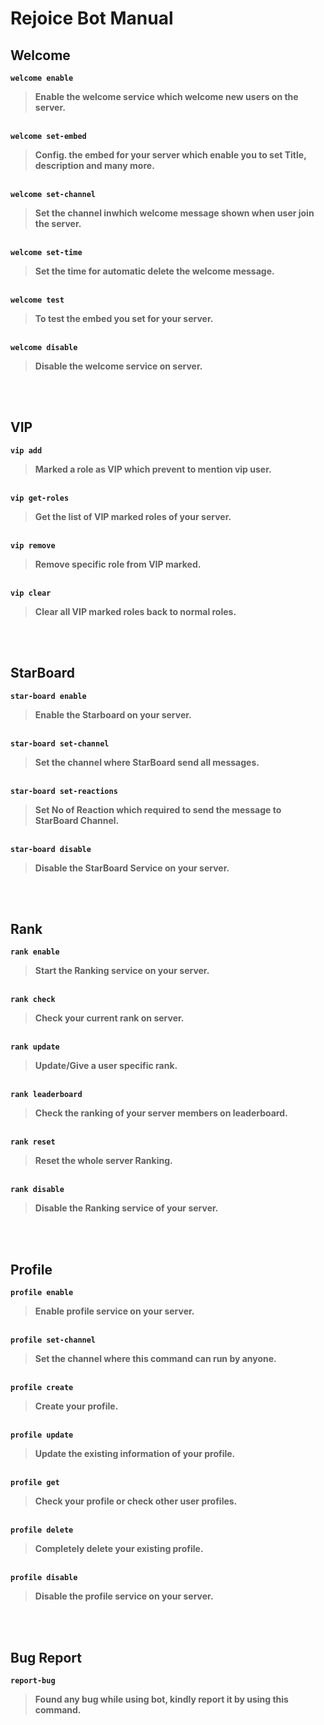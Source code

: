 # Rejoice Bot Manual

## Welcome
**`welcome enable`**
> **Enable the welcome service which welcome new users on the server.**

<br>**`welcome set-embed`**
> **Config. the embed for your server which enable you to set Title, description and many more.**

<br>**`welcome set-channel`**
> **Set the channel inwhich welcome message shown when user join the server.**

<br>**`welcome set-time`**
> **Set the time for automatic delete the welcome message.**

<br>**`welcome test`**
> **To test the embed you set for your server.**

<br>**`welcome disable`**
> **Disable the welcome service on server.**

<br>
<br>

## VIP
**`vip add`**
> **Marked a role as VIP which prevent to mention vip user.**

<br>**`vip get-roles`**
> **Get the list of VIP marked roles of your server.**

<br>**`vip remove`**
> **Remove specific role from VIP marked.**

<br>**`vip clear`**
> **Clear all VIP marked roles back to normal roles.**

<br>
<br>

## StarBoard
**`star-board enable`**
> **Enable the Starboard on your server.**

<br>**`star-board set-channel`**
> **Set the channel where StarBoard send all messages.**

<br>**`star-board set-reactions`**
> **Set No of Reaction which required to send the message to StarBoard Channel.**

<br>**`star-board disable`**
> **Disable the StarBoard Service on your server.**

<br>
<br>

## Rank
**`rank enable`**
> **Start the Ranking service on your server.**

<br>**`rank check`**
> **Check your current rank on server.**

<br>**`rank update`**
> **Update/Give a user specific rank.**

<br>**`rank leaderboard`**
> **Check the ranking of your server members on leaderboard.**

<br>**`rank reset`**
> **Reset the whole server Ranking.**

<br>**`rank disable`**
> **Disable the Ranking service of your server.**

<br>
<br>

## Profile
**`profile enable`**
> **Enable profile service on your server.**

<br>**`profile set-channel`**
> **Set the channel where this command can run by anyone.**

<br>**`profile create`**
> **Create your profile.**

<br>**`profile update`**
> **Update the existing information of your profile.**

<br>**`profile get`**
> **Check your profile or check other user profiles.**

<br>**`profile delete`**
> **Completely delete your existing profile.**

<br>**`profile disable`**
> **Disable the profile service on your server.**

<br>
<br>

## Bug Report
**`report-bug`**
> **Found any bug while using bot, kindly report it by using this command.**